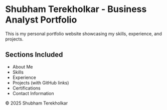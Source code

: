 # Shubham Terekholkar - Business Analyst Portfolio

This is my personal portfolio website showcasing my skills, experience, and projects.

## Sections Included
- About Me
- Skills
- Experience
- Projects (with GitHub links)
- Certifications
- Contact Information

© 2025 Shubham Terekholkar
